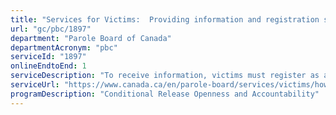 ```yaml
---
title: "Services for Victims:  Providing information and registration services to victims."
url: "gc/pbc/1897"
department: "Parole Board of Canada"
departmentAcronym: "pbc"
serviceId: "1897"
onlineEndtoEnd: 1
serviceDescription: "To receive information, victims must register as a victim with the Parole Board of Canada/Correctional Service of Canada."
serviceUrl: "https://www.canada.ca/en/parole-board/services/victims/how-to-register-as-a-victim.html"
programDescription: "Conditional Release Openness and Accountability"
---
```

